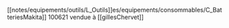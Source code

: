 [[notes/equipements/outils/L_Outils]]es/equipements/consommables/C_BatteriesMakita]] 100621 vendue à [[gillesChervet]]